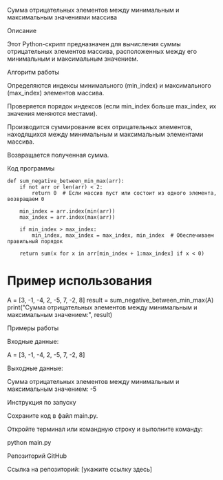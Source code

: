 Сумма отрицательных элементов между минимальным и максимальным значениями массива

Описание

Этот Python-скрипт предназначен для вычисления суммы отрицательных элементов массива, расположенных между его минимальным и максимальным значением.

Алгоритм работы

Определяются индексы минимального (min_index) и максимального (max_index) элементов массива.

Проверяется порядок индексов (если min_index больше max_index, их значения меняются местами).

Производится суммирование всех отрицательных элементов, находящихся между минимальным и максимальным элементами массива.

Возвращается полученная сумма.

Код программы

    def sum_negative_between_min_max(arr):
        if not arr or len(arr) < 2:
            return 0  # Если массив пуст или состоит из одного элемента, возвращаем 0

        min_index = arr.index(min(arr))
        max_index = arr.index(max(arr))

        if min_index > max_index:
            min_index, max_index = max_index, min_index  # Обеспечиваем правильный порядок

        return sum(x for x in arr[min_index + 1:max_index] if x < 0)

# Пример использования
A = [3, -1, -4, 2, -5, 7, -2, 8]
result = sum_negative_between_min_max(A)
print("Сумма отрицательных элементов между минимальным и максимальным значением:", result)

Примеры работы

Входные данные:

A = [3, -1, -4, 2, -5, 7, -2, 8]

Выходные данные:

Сумма отрицательных элементов между минимальным и максимальным значением: -5

Инструкция по запуску

Сохраните код в файл main.py.

Откройте терминал или командную строку и выполните команду:

python main.py

Репозиторий GitHub

Ссылка на репозиторий: [укажите ссылку здесь]



